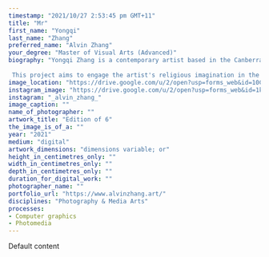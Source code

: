 ```yaml
---
timestamp: "2021/10/27 2:53:45 pm GMT+11"
title: "Mr"
first_name: "Yongqi"
last_name: "Zhang"
preferred_name: "Alvin Zhang"
your_degree: "Master of Visual Arts (Advanced)"
biography: "Yongqi Zhang is a contemporary artist based in the Canberra region, His artistic practice is based on 3D computer graphics with experimental techniques and focuses on the ideas behind human experiences, such as life and death, religion, future, and consciousness. Yongqi has a Master(advanced) in Contemporary Practices in Art and Design (2021) and a Master of Visual Arts from ANU School of Art & Design.
 
 This project aims to engage the artist's religious imagination in the Anthropocene, based on the wrathful deity of Tantric Buddhism, creating a religious icon that adapts to the new age through contemporary computer graphics in response to the growing environmental crisis of the Anthropocene, which seeks to balance technological human prosperity with the prosperity of the natural environment in a more vivid and stimulating way than the gentleness of traditional Buddhism."
image_location: "https://drive.google.com/u/2/open?usp=forms_web&id=10CkqTukmrANBqDNnPGdtjNSMsYxmj-pT"
instagram_image: "https://drive.google.com/u/2/open?usp=forms_web&id=1k-3xmYyxLCfv3xexcaZs2L60Sb1pKx0M"
instagram: "_alvin_zhang_"
image_caption: ""
name_of_photographer: ""
artwork_title: "Edition of 6"
the_image_is_of_a: ""
year: "2021"
medium: "digital"
artwork_dimensions: "dimensions variable; or"
height_in_centimetres_only: ""
width_in_centimetres_only: ""
depth_in_centimetres_only: ""
duration_for_digital_work: ""
photographer_name: ""
portfolio_url: "https://www.alvinzhang.art/"
disciplines: "Photography & Media Arts"
processes:
- Computer graphics
- Photomedia
---
```


Default content